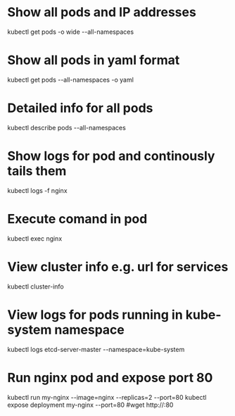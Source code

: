 # Show all pods and IP addresses
kubectl get pods -o wide --all-namespaces

# Show all pods in yaml format
kubectl get pods --all-namespaces -o yaml

# Detailed info for all pods
kubectl describe pods --all-namespaces

# Show logs for pod and continously tails them
kubectl logs -f nginx

# Execute comand in pod
kubectl exec nginx

# View cluster info e.g. url for services
kubectl cluster-info

# View logs for pods running in kube-system namespace
kubectl logs etcd-server-master --namespace=kube-system

# Run nginx pod and expose port 80
kubectl run my-nginx --image=nginx --replicas=2 --port=80
kubectl expose deployment my-nginx --port=80
#wget http://<pod-ip>:80
